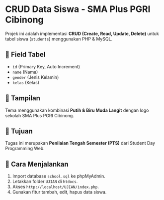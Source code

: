 # CRUD Data Siswa - SMA Plus PGRI Cibinong

Projek ini adalah implementasi **CRUD (Create, Read, Update, Delete)** untuk tabel siswa (`students`) menggunakan PHP & MySQL.

## 📌 Field Tabel
- `id` (Primary Key, Auto Increment)
- `name` (Nama)
- `gender` (Jenis Kelamin)
- `kelas` (Kelas)

## 📌 Tampilan
Tema menggunakan kombinasi **Putih & Biru Muda Langit** dengan logo sekolah SMA Plus PGRI Cibinong.

## 📌 Tujuan
Tugas ini merupakan **Penilaian Tengah Semester (PTS)** dari Student Day Programming Web.

## 📌 Cara Menjalankan
1. Import database `school.sql` ke phpMyAdmin.
2. Letakkan folder `UJIAN` di `htdocs`.
3. Akses `http://localhost/UJIAN/index.php`.
4. Gunakan fitur tambah, edit, hapus data siswa.
